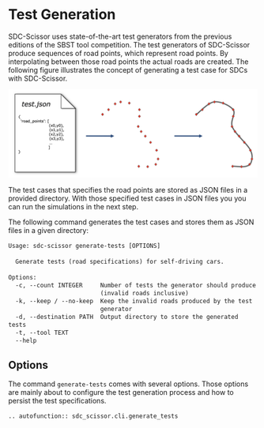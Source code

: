 # Test Generation
SDC-Scissor uses state-of-the-art test generators from the previous editions of the
SBST tool competition. The test generators of SDC-Scissor produce sequences of road points,
which represent road points. By interpolating between those road points the actual roads are
created. The following figure illustrates the concept of generating a test case for SDCs
with SDC-Scissor.

![](../images/sdc-test-case.png)

The test cases that specifies the road points are stored as JSON files in a provided directory.
With those specified test cases in JSON files you you can run the simulations in the next step.

The following command generates the test cases and stores them as JSON files in a given directory:

````text
Usage: sdc-scissor generate-tests [OPTIONS]

  Generate tests (road specifications) for self-driving cars.

Options:
  -c, --count INTEGER     Number of tests the generator should produce
                          (invalid roads inclusive)
  -k, --keep / --no-keep  Keep the invalid roads produced by the test
                          generator
  -d, --destination PATH  Output directory to store the generated tests
  -t, --tool TEXT
  --help
````

## Options
The command `generate-tests` comes with several options.
Those options are mainly about to configure the test generation process and how to persist the test specifications.

```{eval-rst}
.. autofunction:: sdc_scissor.cli.generate_tests
```
